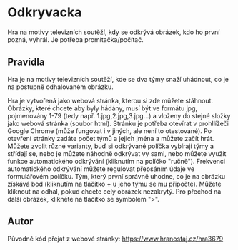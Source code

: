 # Odkryvacka

Hra na motivy televizních soutěží, kdy se odkrývá obrázek, kdo ho první pozná, vyhrál. Je potřeba promítačka/počítač.


## Pravidla

Hra je na motivy televizních soutěží, kde se dva týmy snaží uhádnout, co je na postupně odhalovaném obrázku.

Hra je vytvořená jako webová stránka, kterou si zde můžete stáhnout. Obrázky, které chcete aby byly hádány, musí být ve formátu jpg, pojmenovány 1-79 (tedy např. 1.jpg,2.jpg,3.jpg...) a vloženy do stejné složky jako webová stránka (soubor html). Stránku je potřeba otevírat v prohllížeči Google Chrome (může fungovat i v jiných, ale není to otestované). Po otevření stránky zadáte počet týmů a jejich jména a můžete začít hrát. Můžete zvolit různé varianty, buď si odkrývané políčka vybírají týmy a střídají se, nebo je můžete náhodně odkrývat vy sami, nebo můžete využít funkce automatického odkrývání (kliknutím na políčko "ručně"). Frekvenci automatického odkrývání můžete regulovat přepsáním údaje ve formulářovém políčku. Tým, který první správně uhodne, co je na obrázku získává bod (kliknutím na tlačítko + u jeho týmu se mu připočte). Můžete kliknout na odhal, pokud chcete celý obrázek nezakrytý. Pro přechod na další obrázek, klikněte na tlačítko se symbolem ">".

## Autor
Původně kód přejat z webové stránky: https://www.hranostaj.cz/hra3679
